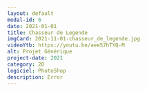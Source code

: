 ```yaml
---
layout: default
modal-id: 6
date: 2021-01-01
title: Chasseur de Legende
imgCard: 2021-11-01-chasseur_de_legende.jpg
videoYtb: https://youtu.be/aee57hTYQ-M
alt: Projet Générique
project-date: 2021
category: 2D
logiciel: PhotoShop
description: Error
---
```

